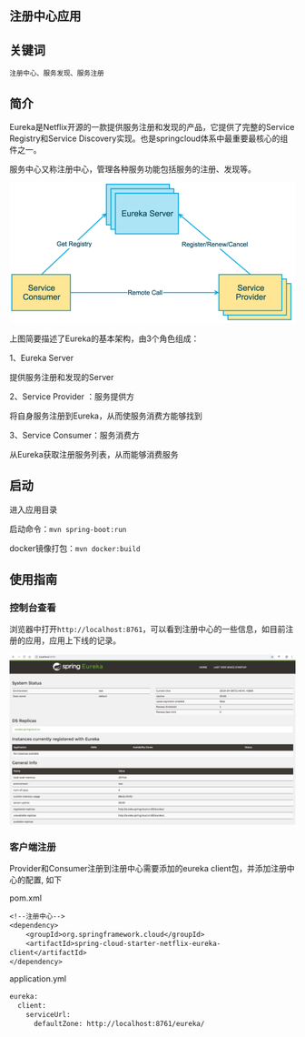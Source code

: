 注册中心应用
----------

## 关键词

`注册中心、服务发现、服务注册`

## 简介

Eureka是Netflix开源的一款提供服务注册和发现的产品，它提供了完整的Service Registry和Service Discovery实现。也是springcloud体系中最重要最核心的组件之一。

服务中心又称注册中心，管理各种服务功能包括服务的注册、发现等。

![postman](../../docs/eureka-architecture-overview.png)

上图简要描述了Eureka的基本架构，由3个角色组成：

1、Eureka Server

提供服务注册和发现的Server

2、Service Provider ：服务提供方

将自身服务注册到Eureka，从而使服务消费方能够找到

3、Service Consumer：服务消费方

从Eureka获取注册服务列表，从而能够消费服务

## 启动

进入应用目录

启动命令：`mvn spring-boot:run`

docker镜像打包：`mvn docker:build`

## 使用指南

### 控制台查看

浏览器中打开`http://localhost:8761`，可以看到注册中心的一些信息，如目前注册的应用，应用上下线的记录。

![postman](../../docs/eureka-console.png)


### 客户端注册

Provider和Consumer注册到注册中心需要添加的eureka client包，并添加注册中心的配置, 如下

pom.xml

```
<!--注册中心-->
<dependency>
    <groupId>org.springframework.cloud</groupId>
    <artifactId>spring-cloud-starter-netflix-eureka-client</artifactId>
</dependency>
```

application.yml

```
eureka:
  client:
    serviceUrl:
      defaultZone: http://localhost:8761/eureka/
```
